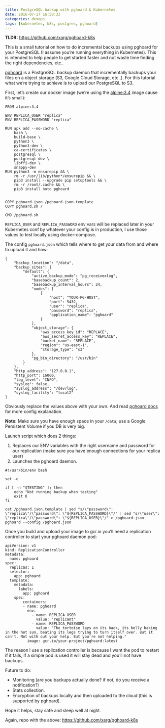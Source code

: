 ```yaml
---
title: PostgreSQL backup with pghoard & Kubernetes
date: 2016-07-17 16:50:33
categories: devops 
tags: [kubernetes, k8s, postgres, pghoard]
---
```


**TLDR:** https://github.com/xarg/pghoard-k8s

This is a small tutorial on how to do incremental backups using pghoard  for your PostgreSQL (I assume you’re running everything in Kubernetes). This is intended to help people to get started faster and not waste time finding the right dependencies, etc..

[pghoard](https://github.com/ohmu/pghoard) is a PostgreSQL backup daemon that incrementally backups your files on a object storage (S3, Google Cloud Storage, etc..).
For this tutorial what we’re trying to achieve is to upload our PostgreSQL to S3. 

First, let’s create our docker image (we’re using the [alpine:3.4](https://hub.docker.com/_/alpine/) image cause it’s small):

```
FROM alpine:3.4

ENV REPLICA_USER "replica"
ENV REPLICA_PASSWORD "replica"

RUN apk add --no-cache \
    bash \
    build-base \        
    python3 \
    python3-dev \
    ca-certificates \
    postgresql \
    postgresql-dev \
    libffi-dev \
    snappy-dev
RUN python3 -m ensurepip && \
    rm -r /usr/lib/python*/ensurepip && \
    pip3 install --upgrade pip setuptools && \
    rm -r /root/.cache && \
    pip3 install boto pghoard 


COPY pghoard.json /pghoard.json.template
COPY pghoard.sh /

CMD /pghoard.sh
```
`REPLICA_USER` and `REPLICA_PASSWORD` env vars will be replaced later in your Kubernetes conf by whatever your config is in production, I use those values to test locally using docker-compose.

The config `pghoard.json` which tells where to get your data from and where to upload it and how:
```
{
    "backup_location": "/data",
    "backup_sites": {
        "default": {
            "active_backup_mode": "pg_receivexlog",
            "basebackup_count": 2,
            "basebackup_interval_hours": 24,
            "nodes": [
                {
                    "host": "YOUR-PG-HOST",
                    "port": 5432,
                    "user": "replica",
                    "password": "replica",
                    "application_name": "pghoard"
                }
            ],
            "object_storage": {
                "aws_access_key_id": "REPLACE",
                "aws_secret_access_key": "REPLACE",
                "bucket_name": "REPLACE",
                "region": "us-east-1",
                "storage_type": "s3"
            },
            "pg_bin_directory": "/usr/bin"
        }
    },
    "http_address": "127.0.0.1",
    "http_port": 16000,
    "log_level": "INFO",
    "syslog": false,
    "syslog_address": "/dev/log",
    "syslog_facility": "local2"
}
```

Obviously replace the values above with your own. And read [pghoard docs](https://github.com/ohmu/pghoard#configuration-keys) for more config explanation.

**Note:** Make sure you have enough space in your `/data`; use a Google Persistent Volume if you DB is very big.

Launch script which does 2 things:

1. Replaces our ENV variables with the right username and password for our replication (make sure you have enough connections for your replica user)
2. Launches the pghoard daemon.

```
#!/usr/bin/env bash

set -e

if [ -n "$TESTING" ]; then
    echo "Not running backup when testing"
    exit 0
fi

cat /pghoard.json.template | sed "s/\"password\": \"replica\"/\"password\": \"${REPLICA_PASSWORD}\"/" | sed "s/\"user\": \"replica\"/\"password\": \"${REPLICA_USER}\"/" > /pghoard.json
pghoard --config /pghoard.json
```

Once you build and upload your image to gcr.io you’ll need a replication controller to start your pghoard daemon pod:

```
apiVersion: v1
kind: ReplicationController
metadata:
  name: pghoard
spec:
  replicas: 1
  selector:
    app: pghoard
  template:
    metadata:
      labels:
        app: pghoard
    spec:
        containers:
        - name: pghoard
          env:
            - name: REPLICA_USER
              value: "replicant"
            - name: REPLICA_PASSWORD
              value: "The tortoise lays on its back, its belly baking in the hot sun, beating its legs trying to turn itself over. But it can't. Not with out your help. But you're not helping."
          image: gcr.io/your-project/pghoard:latest
```

The reason I use a replication controller is because I want the pod to restart if it fails, if a simple pod is used it will stay dead and you’ll not have backups.

Future to do:

* Monitoring (are you backups actually done? if not, do you receive a notification?)
* Stats collection.
* Encryption of backups locally and then uploaded to the cloud (this is supported by pghoard).

Hope it helps, stay safe and sleep well at night.

Again, repo with the above: https://github.com/xarg/pghoard-k8s